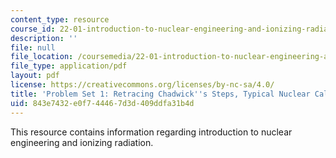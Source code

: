 ```yaml
---
content_type: resource
course_id: 22-01-introduction-to-nuclear-engineering-and-ionizing-radiation-fall-2015
description: ''
file: null
file_location: /coursemedia/22-01-introduction-to-nuclear-engineering-and-ionizing-radiation-fall-2015/843e7432e0f744467d3d409ddfa31b4d_MIT22_01F15_ps1.pdf
file_type: application/pdf
layout: pdf
license: https://creativecommons.org/licenses/by-nc-sa/4.0/
title: 'Problem Set 1: Retracing Chadwick''s Steps, Typical Nuclear Calculations'
uid: 843e7432-e0f7-4446-7d3d-409ddfa31b4d
---
```

This resource contains information regarding introduction to nuclear engineering and ionizing radiation.
